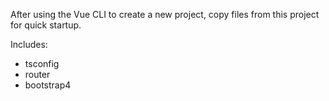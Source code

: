 After using the Vue CLI to create a new project, copy files from this project for quick startup.

Includes:
* tsconfig
* router
* bootstrap4 
